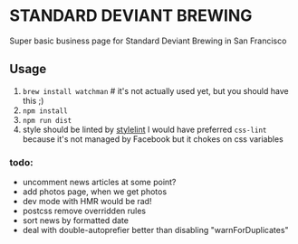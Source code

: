# STANDARD DEVIANT BREWING

Super basic business page for Standard Deviant Brewing in San Francisco

## Usage
1. `brew install watchman`  # it's not actually used yet, but you should have this ;)
2. `npm install`
3. `npm run dist`
4. style should be linted by [stylelint](https://github.com/stylelint/stylelint/blob/master/docs/user-guide/rules.md)
   I would have preferred `css-lint` because it's not managed by Facebook but it chokes on css variables

### todo:
- uncomment news articles at some point?
- add photos page, when we get photos
- dev mode with HMR would be rad!
- postcss remove overridden rules
- sort news by formatted date
- deal with double-autoprefier better than disabling "warnForDuplicates"
